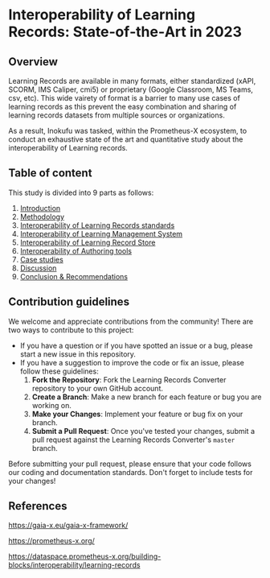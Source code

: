 # Interoperability of Learning Records: State‐of‐the‐Art in 2023

## Overview

Learning Records are available in many formats, either standardized (xAPI, SCORM, IMS Caliper, cmi5) or proprietary (Google Classroom, MS Teams, csv, etc). This wide vairety of format is a barrier to many use cases of learning records as this prevent the easy combination and sharing of learning records datasets from multiple sources or organizations.

As a result, Inokufu was tasked, within the Prometheus-X ecosystem, to conduct an exhaustive state of the art and quantitative study about the interoperability of Learning records.

## Table of content

This study is divided into 9 parts as follows:

1. [Introduction](/1-introduction.md)
2. [Methodology](/2-methodology.md)
3. [Interoperability of Learning Records standards](/3-interoperability-standards.md)
4. [Interoperability of Learning Management System](/4-interoperability-lms.md)
5. [Interoperability of Learning Record Store](/5-interoperability-lrs.md)
6. [Interoperability of Authoring tools](/6-interoperability-authoring-tools.md)
7. [Case studies](/7-case-studies.md)
8. [Discussion](/8-discussion.md)
9. [Conclusion & Recommendations](/9-conclusions.md)

## Contribution guidelines

We welcome and appreciate contributions from the community! There are two ways to contribute to this project:

* If you have a question or if you have spotted an issue or a bug, please start a new issue in this repository.
* If you have a suggestion to improve the code or fix an issue, please follow these guidelines: 
  1. **Fork the Repository**: Fork the Learning Records Converter repository to your own GitHub account.
  2. **Create a Branch**: Make a new branch for each feature or bug you are working on.
  3. **Make your Changes**: Implement your feature or bug fix on your branch.
  4. **Submit a Pull Request**: Once you've tested your changes, submit a pull request against the Learning Records Converter's `master` branch.

Before submitting your pull request, please ensure that your code follows our coding and documentation standards. Don't forget to include tests for your changes!

## References

<https://gaia-x.eu/gaia-x-framework/>

<https://prometheus-x.org/>

<https://dataspace.prometheus-x.org/building-blocks/interoperability/learning-records>
